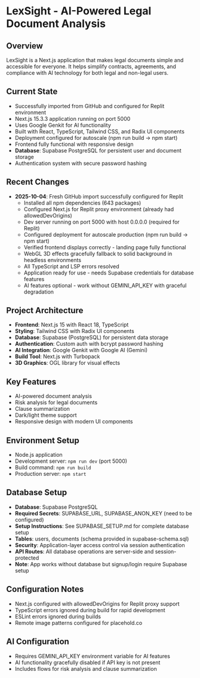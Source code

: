 # LexSight - AI-Powered Legal Document Analysis

## Overview
LexSight is a Next.js application that makes legal documents simple and accessible for everyone. It helps simplify contracts, agreements, and compliance with AI technology for both legal and non-legal users.

## Current State
- Successfully imported from GitHub and configured for Replit environment
- Next.js 15.3.3 application running on port 5000
- Uses Google Genkit for AI functionality
- Built with React, TypeScript, Tailwind CSS, and Radix UI components
- Deployment configured for autoscale (npm run build -> npm start)
- Frontend fully functional with responsive design
- **Database**: Supabase PostgreSQL for persistent user and document storage
- Authentication system with secure password hashing

## Recent Changes
- **2025-10-04**: Fresh GitHub import successfully configured for Replit
  - Installed all npm dependencies (643 packages)
  - Configured Next.js for Replit proxy environment (already had allowedDevOrigins)
  - Dev server running on port 5000 with host 0.0.0.0 (required for Replit)
  - Configured deployment for autoscale production (npm run build -> npm start)
  - Verified frontend displays correctly - landing page fully functional
  - WebGL 3D effects gracefully fallback to solid background in headless environments
  - All TypeScript and LSP errors resolved
  - Application ready for use - needs Supabase credentials for database features
  - AI features optional - work without GEMINI_API_KEY with graceful degradation

## Project Architecture
- **Frontend**: Next.js 15 with React 18, TypeScript
- **Styling**: Tailwind CSS with Radix UI components
- **Database**: Supabase (PostgreSQL) for persistent data storage
- **Authentication**: Custom auth with bcrypt password hashing
- **AI Integration**: Google Genkit with Google AI (Gemini)
- **Build Tool**: Next.js with Turbopack
- **3D Graphics**: OGL library for visual effects

## Key Features
- AI-powered document analysis
- Risk analysis for legal documents
- Clause summarization
- Dark/light theme support
- Responsive design with modern UI components

## Environment Setup
- Node.js application
- Development server: `npm run dev` (port 5000)
- Build command: `npm run build`
- Production server: `npm start`

## Database Setup
- **Database**: Supabase PostgreSQL
- **Required Secrets**: SUPABASE_URL, SUPABASE_ANON_KEY (need to be configured)
- **Setup Instructions**: See SUPABASE_SETUP.md for complete database setup
- **Tables**: users, documents (schema provided in supabase-schema.sql)
- **Security**: Application-layer access control via session authentication
- **API Routes**: All database operations are server-side and session-protected
- **Note**: App works without database but signup/login require Supabase setup

## Configuration Notes
- Next.js configured with allowedDevOrigins for Replit proxy support
- TypeScript errors ignored during build for rapid development
- ESLint errors ignored during builds
- Remote image patterns configured for placehold.co

## AI Configuration
- Requires GEMINI_API_KEY environment variable for AI features
- AI functionality gracefully disabled if API key is not present
- Includes flows for risk analysis and clause summarization
